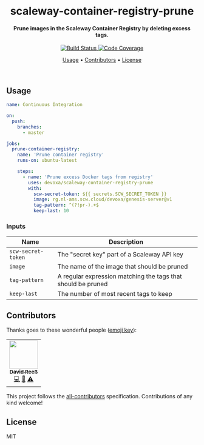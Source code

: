 <!-- Title -->
<h1 align="center">
  scaleway-container-registry-prune
</h1>

<!-- Description -->
<h4 align="center">
  Prune images in the Scaleway Container Registry by deleting excess tags.
</h4>

<!-- Badges -->
<p align="center">
  <a href="https://github.com/devoxa/scaleway-container-registry-prune/actions?query=branch%3Amaster+workflow%3A%22Continuous+Integration%22">
    <img
      src="https://img.shields.io/github/workflow/status/devoxa/scaleway-container-registry-prune/Continuous%20Integration?style=flat-square"
      alt="Build Status"
    />
  </a>

  <a href="https://codecov.io/github/devoxa/scaleway-container-registry-prune">
    <img
      src="https://img.shields.io/codecov/c/github/devoxa/scaleway-container-registry-prune/master?style=flat-square"
      alt="Code Coverage"
    />
  </a>
</p>

<!-- Quicklinks -->
<p align="center">
  <a href="#usage">Usage</a> •
  <a href="#contributors">Contributors</a> •
  <a href="#license">License</a>
</p>

<br>

## Usage

```yml
name: Continuous Integration

on:
  push:
    branches:
      - master

jobs:
  prune-container-registry:
    name: 'Prune container registry'
    runs-on: ubuntu-latest

    steps:
      - name: 'Prune excess Docker tags from registry'
        uses: devoxa/scaleway-container-registry-prune
        with:
          scw-secret-token: ${{ secrets.SCW_SECRET_TOKEN }}
          image: rg.nl-ams.scw.cloud/devoxa/genesis-server@v1
          tag-pattern: ^(?!pr-).+$
          keep-last: 10
```

### Inputs

| Name               | Description                                                  |
| ------------------ | ------------------------------------------------------------ |
| `scw-secret-token` | The "secret key" part of a Scaleway API key                  |
| `image`            | The name of the image that should be pruned                  |
| `tag-pattern`      | A regular expression matching the tags that should be pruned |
| `keep-last`        | The number of most recent tags to keep                       |

## Contributors

Thanks goes to these wonderful people ([emoji key](https://allcontributors.org/docs/en/emoji-key)):

<!-- ALL-CONTRIBUTORS-LIST:START - Do not remove or modify this section -->
<!-- prettier-ignore-start -->
<!-- markdownlint-disable -->
<table>
  <tr>
    <td align="center"><a href="https://www.david-reess.de"><img src="https://avatars3.githubusercontent.com/u/4615516?v=4" width="75px;" alt=""/><br /><sub><b>David Reeß</b></sub></a><br /><a href="https://github.com/devoxa/scaleway-container-registry-prune/commits?author=queicherius" title="Code">💻</a> <a href="https://github.com/devoxa/scaleway-container-registry-prune/commits?author=queicherius" title="Documentation">📖</a> <a href="https://github.com/devoxa/scaleway-container-registry-prune/commits?author=queicherius" title="Tests">⚠️</a></td>
  </tr>
</table>

<!-- markdownlint-enable -->
<!-- prettier-ignore-end -->

<!-- ALL-CONTRIBUTORS-LIST:END -->

This project follows the [all-contributors](https://github.com/all-contributors/all-contributors)
specification. Contributions of any kind welcome!

## License

MIT
